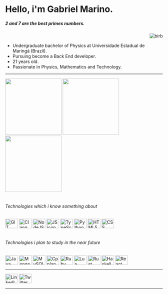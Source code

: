 # Hello, i'm Gabriel Marino.

##### 2 and 7 are the best primes numbers.
<!-- <div></div> -->
<div>
    <img align="right" alt="birb" src="https://github.com/Gabriel-Marino/some-math-algorithm/blob/master/safe_image.gif">
    <br>
    <ul>
        <li>Undergraduate bachelor of Physics at Universidade Estadual de Maringá (Brazil).</li>
        <li>Pursuing become a Back End developer.</li>
        <li>21 years old.</li>
        <li>Passionate in Physics, Mathematics and Technology.</li>
        <!-- <li></li> -->
    </ul>
</div>

<hr>

<div>
    <!-- Ocean Dark is the Evangelion 01 theme, i loved it! -->
    <img height="180em" src="https://github-readme-stats.vercel.app/api?username=Gabriel-Marino&include_all_commits=true&count_private=true&show_icons=true&theme=ocean_dark"/>
    <img height="180em" src="https://github-readme-stats.vercel.app/api/top-langs/?username=Gabriel-Marino&langs_count=8&layout=compact&hide=shell,gnuplot,powershell,makefile,html&theme=ocean_dark"/>
    <!-- making this streak stats i realized actually this collors are better than eva 01 color scheme -->
    <img height="180em" src="https://github-readme-streak-stats.herokuapp.com?user=Gabriel-Marino&fire=00FFF0&currStreakNum=DA5B0B&sideNums=DA5B0B&currStreakLabel=77A632&sideLabels=77A632&ring=FF5500&dates=7C53A6&stroke=CFCECF&border=CFCECF&background=141A26"/>
</div>

<br>

###### Technologies which i know something about
<div style="display: inline_block">
    <!-- <img align="center" alt="LaTeX icon" height="30" width="40" src="https://coollogo.net/wp-content/uploads/2021/02/Latex-logo.svg"> -->
    <img align="center" alt="GIT icon" height="30" width="40" src="https://cdn.jsdelivr.net/gh/devicons/devicon/icons/git/git-original.svg">
    <img align="center" alt="Clang icon" height="30" width="40" src="https://cdn.jsdelivr.net/gh/devicons/devicon/icons/c/c-original.svg">
    <img align="center" alt="NodeJS icon" height="30" width="40" src="https://cdn.jsdelivr.net/gh/devicons/devicon/icons/nodejs/nodejs-original.svg">
    <img align="center" alt="JS icon" height="30" width="40" src="https://cdn.jsdelivr.net/gh/devicons/devicon/icons/javascript/javascript-original.svg">
    <img align="center" alt="TypeScript icon" height="30" width="40" src="https://cdn.jsdelivr.net/gh/devicons/devicon/icons/typescript/typescript-original.svg">
    <img align="center" alt="Python icon" height="30" width="40" src="https://cdn.jsdelivr.net/gh/devicons/devicon/icons/python/python-original.svg">
    <img align="center" alt="HTML5 icon" height="30" width="40" src="https://cdn.jsdelivr.net/gh/devicons/devicon/icons/html5/html5-original-wordmark.svg">
    <img align="center" alt="CSS icon" height="30" width="40" src="https://cdn.jsdelivr.net/gh/devicons/devicon/icons/css3/css3-original-wordmark.svg">
</div>

<br>

###### Technologies i plan to study in the near future
<div>
    <img align="center" alt="Java icon" height="30" width="40" src="https://cdn.jsdelivr.net/gh/devicons/devicon/icons/java/java-original.svg">
    <img align="center" alt="MongoDB icon" height="30" width="40" src="https://cdn.jsdelivr.net/gh/devicons/devicon/icons/mongodb/mongodb-original-wordmark.svg">
    <img align="center" alt="MySQL icon" height="30" width="40" src="https://cdn.jsdelivr.net/gh/devicons/devicon/icons/mysql/mysql-original-wordmark.svg">
    <img align="center" alt="Cpplang icon" height="30" width="40" src="https://cdn.jsdelivr.net/gh/devicons/devicon/icons/cplusplus/cplusplus-original.svg">
    <img align="center" alt="Ruby icon" height="30" width="40" src="https://cdn.jsdelivr.net/gh/devicons/devicon/icons/ruby/ruby-plain-wordmark.svg">
    <img align="center" alt="Lua icon" height="30" width="40" src="https://cdn.jsdelivr.net/gh/devicons/devicon/icons/lua/lua-original-wordmark.svg">
    <img align="center" alt="Rust icon" height="30" width="40" src="https://cdn.jsdelivr.net/gh/devicons/devicon/icons/rust/rust-plain.svg">
    <img align="center" alt="Haskell icon" height="30" width="40" src="https://cdn.jsdelivr.net/gh/devicons/devicon/icons/haskell/haskell-original.svg">
    <img align="center" alt="React icon" height="30" width="40" src="https://cdn.jsdelivr.net/gh/devicons/devicon/icons/react/react-original-wordmark.svg">
    <!-- <img align="center" alt=" icon" height="30" width="40" src=""> -->
</div>

<hr>

<div>
    <a href = "https://www.linkedin.com/in/gabriel-marino-de-oliveira-3b0a80221/" target = "_blank"><img alt="LinkedIn Logo" height="30" width="40" src = "https://cdn.jsdelivr.net/gh/devicons/devicon/icons/linkedin/linkedin-original.svg" target="_blank"></a>
    <a href = "https://twitter.com/gmarinohimself" target = "_blank"><img alt="Twitter Logo" height="30" width="40" src = "https://cdn.jsdelivr.net/gh/devicons/devicon/icons/twitter/twitter-original.svg"></a>
    <!-- <a href = "" target = "_blank"><img src = ""></a> -->
</div>

<hr>
